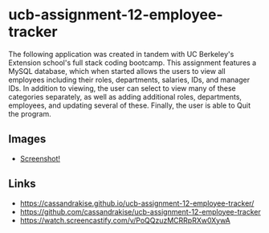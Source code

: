 # ucb-assignment-12-employee-tracker
The following application was created in tandem with UC Berkeley's Extension school's full stack coding bootcamp. This assignment features a MySQL database, which when started allows the users to view all employees including their roles, departments, salaries, IDs, and manager IDs. In addition to viewing, the user can select to view many of these categories separately, as well as adding additional roles, departments, employees, and updating several of these. Finally, the user is able to Quit the program.

## Images
- [Screenshot!](./images/employeetracker.jpg)

## Links 
- https://cassandrakise.github.io/ucb-assignment-12-employee-tracker/
- https://github.com/cassandrakise/ucb-assignment-12-employee-tracker
- https://watch.screencastify.com/v/PoQQzuzMCRRpRXw0XywA

